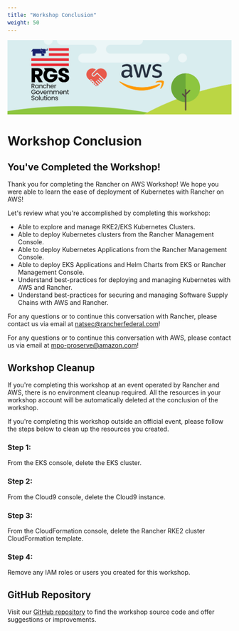 ```yaml
---
title: "Workshop Conclusion"
weight: 50
---
```


![rgs-aws-banner](/static/images/rgs-aws-banner.png)

# Workshop Conclusion
## You've Completed the Workshop!

Thank you for completing the Rancher on AWS Workshop! We hope you were able to 
learn the ease of deployment of Kubernetes with Rancher on AWS!

Let's review what you're accomplished by completing this workshop:
* Able to explore and manage RKE2/EKS Kubernetes Clusters.
* Able to deploy Kubernetes clusters from the Rancher Management Console.
* Able to deploy Kubernetes Applications from the Rancher Management Console.
* Able to deploy EKS Applications and Helm Charts from EKS or Rancher Management Console.
* Understand best-practices for deploying and managing Kubernetes with AWS and Rancher.
* Understand best-practices for securing and managing Software Supply Chains with AWS and Rancher.

For any questions or to continue this conversation with Rancher, please contact us via email at natsec@rancherfederal.com!

For any questions or to continue this conversation with AWS, please contact us via email at mpo-proserve@amazon.com!


## Workshop Cleanup
If you're completing this workshop at an event operated by Rancher and AWS, 
there is no environment cleanup required. All the resources in your workshop
account will be automatically deleted at the conclusion of the workshop.

If you're completing this workshop outside an official event, please follow the steps below to clean up the resources you created.

### Step 1:
From the EKS console, delete the EKS cluster.

### Step 2:
From the Cloud9 console, delete the Cloud9 instance.

### Step 3:
From the CloudFormation console, delete the Rancher RKE2 cluster 
CloudFormation template.

### Step 4:
Remove any IAM roles or users you created for this workshop.

## GitHub Repository
Visit our [GitHub repository](https://github.com/aws-samples/rancher-on-aws-workshop) 
to find the workshop source code and offer suggestions or improvements.
